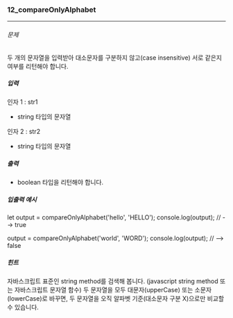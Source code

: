 ### 12_compareOnlyAlphabet

***

###### 문제 

두 개의 문자열을 입력받아 대소문자를 구분하지 않고(case insensitive) 서로 같은지 여부를 리턴해야 합니다.

##### 입력

인자 1 : str1
- string 타입의 문자열

인자 2 : str2
- string 타입의 문자열

##### 출력

- boolean 타입을 리턴해야 합니다.

##### 입출력 예시

let output = compareOnlyAlphabet('hello', 'HELLO');
console.log(output); // --> true

output = compareOnlyAlphabet('world', 'WORD');
console.log(output); // --> false

##### 힌트

자바스크립트 표준인 string method를 검색해 봅니다. (javascript string method 또는 자바스크립트 문자열 함수)
두 문자열을 모두 대문자(upperCase) 또는 소문자(lowerCase)로 바꾸면, 두 문자열을 오직 알파벳 기준(대소문자 구분 X)으로만 비교할 수 있습니다.
